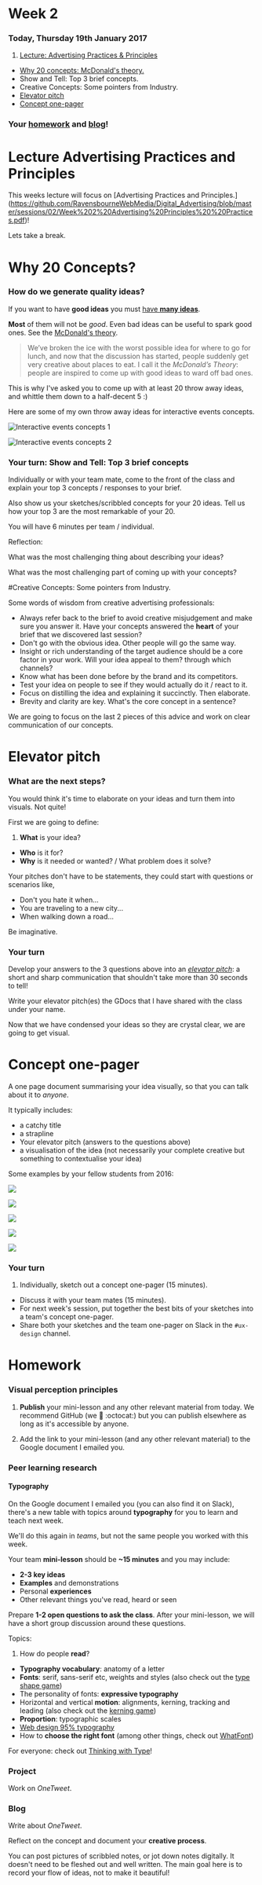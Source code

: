# Week 2

### Today, Thursday 19th January 2017

1. [Lecture: Advertising Practices & Principles](#lecture-advertising-practices-and-principles) 
* [Why 20 concepts: McDonald's theory.](#why-20-concepts-mcdonalds-theory) 
* Show and Tell: Top 3 brief concepts.  
* Creative Concepts: Some pointers from Industry.
* [Elevator pitch](#elevator-pitch)
* [Concept one-pager](#concept-one-pager)

### Your [homework](#homework) and [blog](#blog)!


# Lecture Advertising Practices and Principles

This weeks lecture will focus on [Advertising Practices and Principles.] (https://github.com/RavensbourneWebMedia/Digital_Advertising/blob/master/sessions/02/Week%202%20Advertising%20Principles%20%20Practices.pdf)!

Lets take a break. 

# Why 20 Concepts?

### How do we generate quality ideas?

If you want to have **good ideas** you must [have **many ideas**](https://medium.com/founder-stories/9bd554bedce0).

**Most** of them will not be *good*. Even bad ideas can be useful to spark good ones. See the [McDonald's theory](https://medium.com/@ienjoy/mcdonalds-theory-9216e1c9da7d).

> We’ve broken the ice with the worst possible idea for where to go for lunch, and now that the discussion has started, people suddenly get very creative about places to eat. I call it the *McDonald’s Theory*: people are inspired to come up with good ideas to ward off bad ones.

This is why I've asked you to come up with at least 20 throw away ideas, and whittle them down to a half-decent 5 :)

Here are some of my own throw away ideas for interactive events concepts. 

![Interactive events concepts 1](https://github.com/RavensbourneWebMedia/Digital_Advertising/blob/master/sessions/02/Ideation.JPG "Logo Title Text 1")

![Interactive events concepts 2](https://github.com/RavensbourneWebMedia/Digital_Advertising/blob/master/sessions/02/ideation_2.JPG "Logo Title Text 1")

### Your turn: Show and Tell: Top 3 brief concepts

Individually or with your team mate, come to the front of the class and explain your top 3 concepts / responses to your brief. 

Also show us your sketches/scribbled concepts for your 20 ideas. Tell us how your top 3 are the most remarkable of your 20. 

You will have 6 minutes per team / individual. 

Reflection: 

What was the most challenging thing about describing your ideas? 

What was the most challenging part of coming up with your concepts? 

#Creative Concepts: Some pointers from Industry.

Some words of wisdom from creative advertising professionals:

* Always refer back to the brief to avoid creative misjudgement and make sure you answer it. Have your concepts answered the **heart** of your brief that we discovered last session?
* Don't go with the obvious idea. Other people will go the same way.
* Insight or rich understanding of the target audience should be a core factor in your work. Will your idea appeal to them? through which channels?
* Know what has been done before by the brand and its competitors.
* Test your idea on people to see if they would actually do it / react to it. 
* Focus on distilling the idea and explaining it succinctly. Then elaborate.
* Brevity and clarity are key. What's the core concept in a sentence?

We are going to focus on the last 2 pieces of this advice and work on clear communication of our concepts. 

# Elevator pitch

### What are the next steps?

You would think it's time to elaborate on your ideas and turn them into visuals. Not quite!

First we are going to define:

1. **What** is your idea?
* **Who** is it for?
* **Why** is it needed or wanted? / What problem does it solve?

Your pitches don't have to be statements, they could start with questions or scenarios like, 

* Don't you hate it when...
* You are traveling to a new city...
* When walking down a road...

Be imaginative. 

### Your turn

Develop your answers to the 3 questions above into an *[elevator pitch](https://en.wikipedia.org/wiki/Elevator_pitch)*: a short and sharp communication that shouldn't take more than 30 seconds to tell!

Write your elevator pitch(es) the GDocs that I have shared with the class under your name. 

Now that we have condensed your ideas so they are crystal clear, we are going to get visual. 

# Concept one-pager

A one page document summarising your idea visually, so that you can talk about it to *anyone*. 

It typically includes:

* a catchy title
* a strapline
* Your elevator pitch (answers to the questions above)
* a visualisation of the idea (not necessarily your complete creative but something to contextualise your idea)

Some examples by your fellow students from 2016:

![](assets/one-pager-Ade-Kieran.jpg)

![](assets/one-pager-Ade-Rana-Jack.jpg)

![](assets/one-pager-Harry-Johnny.jpg)

![](assets/one-pager-Ollie-Aidan-Ryder-Johan.jpg)

![](assets/one-pager-Rana-Luke-Sanj.jpg)

<!--
![](assets/one-pager-Ollie-Aidan-Ryder.pdf)
![](assets/one-pager-Tom-Harry-Johnny.pdf)
-->

### Your turn

1. Individually, sketch out a concept one-pager (15 minutes).
* Discuss it  with your team mates (15 minutes).
* For next week's session, put together the best bits of your sketches into a team's concept one-pager.
* Share both your sketches and the team one-pager on Slack in the `#ux-design` channel. 

# Homework

### Visual perception principles

1. **Publish** your mini-lesson and any other relevant material from today. We recommend GitHub (we :green_heart: :octocat:) but you can publish elsewhere as long as it's accessible by anyone.

2. Add the link to your mini-lesson (and any other relevant material) to the Google document I emailed you.

### Peer learning research

#### Typography

On the Google document I emailed you (you can also find it on Slack), there's a new table with topics around **typography** for you to learn and teach next week.

We'll do this again in *teams*, but not the same people you worked with this week.

Your team **mini-lesson** should be **~15 minutes** and you may include:

* **2-3 key ideas**
* **Examples** and demonstrations
* Personal **experiences**
* Other relevant things you've read, heard or seen


Prepare **1-2 open questions to ask the class**. After your mini-lesson, we will have a short group discussion around these questions.

Topics:

1. How do people **read**? 
* **Typography vocabulary**: anatomy of a letter  
* **Fonts**: serif, sans-serif etc, weights and styles (also check out the [type shape game](http://shape.method.ac/)) 
* The personality of fonts: **expressive typography**
* Horizontal and vertical **motion**: alignments, kerning, tracking and leading (also check out the [kerning game](http://type.method.ac/))
* **Proportion**: typographic scales
* [Web design 95% typography](https://ia.net/know-how/the-web-is-all-about-typography-period)
* How to **choose the right font** (among other things, check out [WhatFont](http://chengyinliu.com/whatfont.html))

For everyone: check out [Thinking with Type](http://www.thinkingwithtype.com/)! 

### Project 

Work on *OneTweet*.

### Blog 

Write about *OneTweet*.

Reflect on the concept and document your **creative process**.

You can post pictures of scribbled notes, or jot down notes digitally. It doesn't need to be fleshed out and well written. The main goal here is to record your flow of ideas, not to make it beautiful!

<!-- Pair up with another team and **give each other feedback** on your peer learning mini-lessons. 

Use the feedback questions above to give / get feedback on your [mini-lessons' content](#mini-lesson-content) and [delivery](#delivery).

Then write down a *summary* of the feedback you received and a *list of action points* in response to the question: 

> What can be **improved**? -->